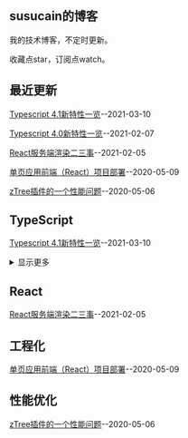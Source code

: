 ## susucain的博客

我的技术博客，不定时更新。

收藏点star，订阅点watch。

## 最近更新
[Typescript 4.1新特性一览](https://github.com/susucain/blog/issues/5)--2021-03-10

[Typescript 4.0新特性一览](https://github.com/susucain/blog/issues/4)--2021-02-07

[React服务端渲染二三事](https://github.com/susucain/blog/issues/3)--2021-02-05

[单页应用前端（React）项目部署](https://github.com/susucain/blog/issues/2)--2020-05-09

[zTree插件的一个性能问题](https://github.com/susucain/blog/issues/1)--2020-05-06

## TypeScript
[Typescript 4.1新特性一览](https://github.com/susucain/blog/issues/5)--2021-03-10

<details><summary>显示更多</summary>

[Typescript 4.0新特性一览](https://github.com/susucain/blog/issues/4)--2021-02-07

</details>

## React
[React服务端渲染二三事](https://github.com/susucain/blog/issues/3)--2021-02-05

## 工程化
[单页应用前端（React）项目部署](https://github.com/susucain/blog/issues/2)--2020-05-09

## 性能优化
[zTree插件的一个性能问题](https://github.com/susucain/blog/issues/1)--2020-05-06

